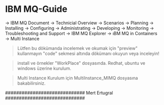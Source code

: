 # IBM MQ-Guide
 -> IBM MQ Document
 -> Technicial Overview
 -> Scenarios
 -> Planning
 -> Installing
 -> Configuring
 -> Administrating
 -> Developing
 -> Monitoring
 -> Troubleshooting and Support
 -> IBM MQ Explorer
 -> ıBM MQ in Containers  
 -> Multi Instance

 
> Lütfen bu dökümanda incelemek ve okumak için "preview" kullanmayın "code" sekmesi altında dökümanı okuyun veya inceleyin!

> install ve örnekler "WorkPlace" dosyasında. Redhat, ubuntu ve windows üzerine kurulum.

> Multi Instance Kurulum için MultiInstance_MIMQ dosyasına bakabilirsiniz.


############################# Mert Ertugral #############################
